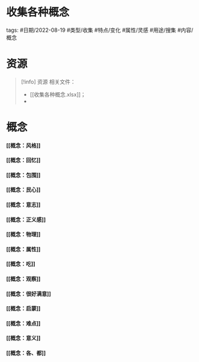 # 收集各种概念

tags: #日期/2022-08-19 #类型/收集 #特点/变化 #属性/灵感 #用途/搜集 #内容/概念 


# 资源

> [!info] 资源
> 相关文件：
> - [[收集各种概念.xlsx]]；
> - 

# 概念

#### [[概念：风格]]

#### [[概念：回忆]]

#### [[概念：包围]]

#### [[概念：民心]]

#### [[概念：意志]]

#### [[概念：正义感]]

#### [[概念：物理]]

#### [[概念：属性]]

#### [[概念：吃]]

#### [[概念：观察]]

#### [[概念：很好满意]]

#### [[概念：启蒙]]

#### [[概念：难点]]

#### [[概念：意义]]

#### [[概念：各、都]]





